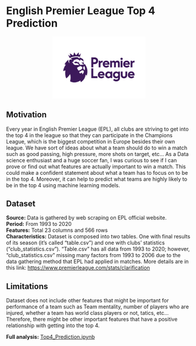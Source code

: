 # English Premier League Top 4 Prediction
<p align="center">
    <img src="imgs/epl_logo.png" width="50%" height="50%">
</p>

## Motivation 
Every year in English Premier League (EPL), all clubs are striving to get into the top 4 in the league so that they can participate in the Champions League, which is the biggest competition in Europe besides their own league. We have sort of ideas about what a team should do to win a match such as good passing, high pressure, more shots on target, etc… As a Data science enthusiast and a huge soccer fan, I was curious to see if  I can prove or find out what features are actually important to win a match. This could make a confident statement about what a team has to focus on to be in the top 4. Moreover, it can help to predict what teams are highly likely to be in the top 4 using machine learning models.

## Dataset
**Source:** Data is gathered by web scraping on EPL official website.  
**Period:** From 1993 to 2020   
**Features:** Total 23 columns and 566 rows  
**Characteristics:** Dataset is composed into two tables. One with final results of its season (it’s called “table.csv”) and one with clubs’ statistics (“club_statistics.csv”). “Table.csv” has all data from 1993 to 2020; however, “club_statistics.csv” missing many factors from 1993 to 2006 due to the data gathering method that EPL had applied in matches. More details are in this link: https://www.premierleague.com/stats/clarification

## Limitations
Dataset does not include other features that might be important for performance of a team such as Team mentality, number of players who are injured, whether a team has world class players or not, tatics, etc… Therefore, there might be other important features that have a positive relationship with getting into the top 4.   

**Full analysis:** [Top4_Prediction.ipynb](https://github.com/hyunilyoo/epl-prediction/blob/readme/Top4_Prediction.ipynb)
